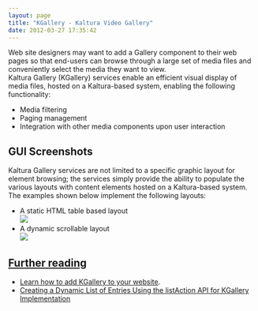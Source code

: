 ```yaml
---
layout: page
title: "KGallery - Kaltura Video Gallery"
date: 2012-03-27 17:35:42
---
```


Web site designers may want to add a Gallery component to their web pages so that end-users can browse through a large set of media files and conveniently select the media they want to view.   
Kaltura Gallery (KGallery) services enable an efficient visual display of media files, hosted on a Kaltura-based system, enabling the following functionality:

<ul class="bb-list">
  <li>
    Media filtering
  </li>
  <li>
    Paging management
  </li>
  <li>
    Integration with other media components upon user interaction
  </li>
</ul>

## GUI Screenshots

Kaltura Gallery services are not limited to a specific graphic layout for element browsing; the services simply provide the ability to populate the various layouts with content elements hosted on a Kaltura-based system.  
The examples shown below implement the following layouts:

<ul class="bb-list">
  <li>
    A static HTML table based layout<br /><img src="{{site.url}}/assets/428">
  </li>
  <li>
    A dynamic scrollable layout<br /><a href="http://knowledge.kaltura.com/sites/default/files/kgalleryScrollable.zip"><img src="{{site.url}}/assets/426">
  </li>
</ul>

## Further reading

<ul class="bb-list">
  <li>
    <a href="http://knowledge.kaltura.com/node/427" class="bb-url">Learn how to add KGallery to your website</a>.
  </li>
  <li>
    <a href="http://knowledge.kaltura.com/node/420">Creating a Dynamic List of Entries Using the listAction API for KGallery Implementation</a>
  </li>
</ul>